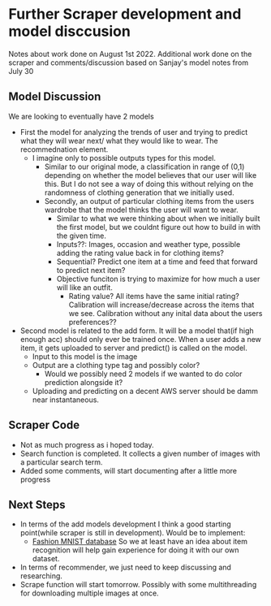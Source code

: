 # Further Scraper development and model disccusion

Notes about work done on August 1st 2022. Additional work done on the scraper and comments/discussion based on Sanjay's model notes from July 30

## Model Discussion
We are looking to eventually have 2 models
- First the model for analyzing the trends of user and trying to predict what they will wear next/ what they would like to wear. The recommednation element.
    - I imagine only to possible outputs types for this model.
        - Similar to our original mode, a classification in range of (0,1) depending on whether the model believes that our user will like this. But I do not see a way of doing this without relying on the randomness of clothing generation that we initially used.
        - Secondly, an output of particular clothing items from the users wardrobe that the model thinks the user will want to wear. 
            - Similar to what we were thinking about when we initially built the first model, but we couldnt figure out how to build in with the given time. 
            - Inputs??: Images, occasion and weather type, possible adding the rating value back in for clothing items? 
            - Sequential? Predict one item at a time and feed that forward to predict next item?
            - Objective funciton is trying to maximize for how much a user will like an outfit. 
                - Rating value? All items have the same initial rating? Calibration will increase/decrease across the items that we see. Calibration without any inital data about the users preferences??
- Second model is related to the add form. It will be a model that(if high enough acc) should only ever be trained once. When a user adds a new item, it gets uploaded to server and predict() is called on the model. 
    - Input to this model is the image 
    - Output are a clothing type tag and possibly color?
        - Would we possibly need 2 models if we wanted to do color prediction alongside it?
    - Uploading and predicting on a decent AWS server should be damm near instantaneous.

## Scraper Code
- Not as much progress as i hoped today. 
- Search function is completed. It collects a given number of images with a particular search term. 
- Added some comments, will start documenting after a little more progress


## Next Steps
- In terms of the add models development I think a good starting point(while scraper is still in development). Would be to implement:
    - [Fashion MNIST database](https://github.com/zalandoresearch/fashion-mnist) 
    So we at least have an idea about item recognition will help gain experience for doing it with our own dataset. 
- In terms of recommender, we just need to keep discussing and researching. 
- Scrape function will start tomorrow. Possibly with some multithreading for downloading multiple images at once. 

    